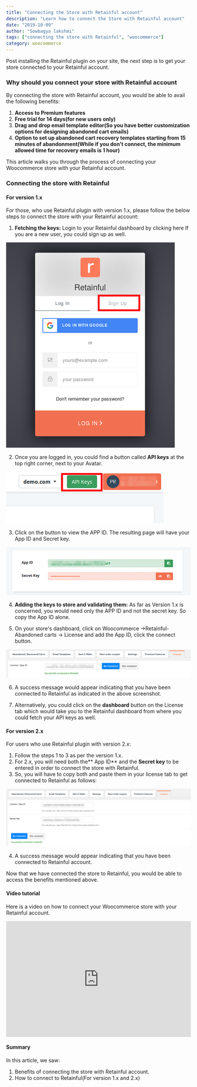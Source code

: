 ```yaml
---
title: "Connecting the Store with Retainful account"
description: "Learn how to connect the Store with Retainful account"
date: "2019-10-09"
author: "Sowbagya lakshmi"
tags: ["connecting the store with Retainful", "woocommerce"]
category: woocommerce
---
```


Post installing the Retainful plugin on your site, the next step is to get your store connected to your Retainful account.

### Why should you connect your store with Retainful account
By connecting the store with Retainful account, you would be able to avail the following benefits:

1. **Access to Premium features**
2. **Free trial for 14 days(for new users only)**
3. **Drag and drop email template editor(So you have better customization options for designing abandoned cart emails)**
4. **Option to set up abandoned cart recovery templates starting from 15 minutes of abandonment(While if you don't connect, the minimum allowed time for recovery emails is 1 hour)**

This article walks you through the process of connecting your Woocommerce store with your Retainful account. 

### Connecting the store with Retainful

#### For version 1.x
For those, who use Retainful plugin with version 1.x, please follow the below steps to connect the store with your Retainful account:

1. **Fetching the keys:** Login to your Retainful dashboard by clicking <link-text url="https://app.retainful.com" target="_blank" rel="noopener">here<link-text>
If you are a new user, you could sign up as well.

![Login page](../../images/docs/connecting-the-store-with-retainful/1.x-dashboard-login-page.png)
  
2. Once you are logged in, you could find a button called **API keys** at the top right corner, next to your Avatar. 

![API keys button](../../images/docs/connecting-the-store-with-retainful/1.x-API-keys.png)
    
3. Click on the button to view the APP ID. The resulting page will have your App ID and Secret key.

![Keys page](../../images/docs/connecting-the-store-with-retainful/1.x-keys-page.png)

4. **Adding the keys to store and validating them:** As far as Version 1.x is concerned, you would need only the APP ID and not the secret key. So copy the App ID alone.

5. On your store's dashboard, click on Woocommerce ->Retainful-Abandoned carts -> License and add the App ID, click the connect button.

![Keys in license tab](../../images/docs/connecting-the-store-with-retainful/1.x-keys-license-tab.png)
    
6. A success message would appear indicating that you have been connected to Retainful as indicated in the above screenshot.

 7. Alternatively, you could click on the **dashboard** button on the License tab which would take you to the Retainful dashboard from where you could fetch your API keys as well.

#### For version 2.x

For users who use Retainful plugin with version 2.x:

1. Follow the steps 1 to 3 as per the version 1.x.
2. For 2.x, you will need both the** App ID** and the **Secret key** to be entered in order to connect the store with Retainful.
3. So, you will have to copy both and paste them in your license tab to get connected to Retainful as follows:

![2.x keys in retainful license tab](../../images/docs/connecting-the-store-with-retainful/2.x-keys-license-tab.png)

4. A success message would appear indicating that you have been connected to Retainful account.

Now that we have connected the store to Retainful, you would be able to  access the benefits mentioned above. 

#### Video tutorial
    
Here is a video on how to connect your Woocommerce store with your Retainful account.
    <div style="position: relative; padding-bottom: 62.5%; height: 0;"><iframe src="https://www.loom.com/embed/a372e56018f14cbb82a32701fff5f65f" frameborder="0" webkitallowfullscreen mozallowfullscreen allowfullscreen style="position: absolute; top: 0; left: 0; width: 100%; height: 100%;"></iframe></div>

#### Summary
    
In this article, we saw:
1. Benefits of connecting the store with Retainful account.
2. How to connect to Retainful(For version 1.x and 2.x)